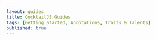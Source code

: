 ```yaml
---
layout: guides
title: CocktailJS Guides
tags: [Getting Started, Annotations, Traits & Talents]
published: true
---
```

